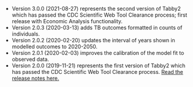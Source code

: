   - Version 3.0.0 (2021-08-27) represents the second version of Tabby2 which has passed the CDC Scientific Web Tool Clearance process; first release with Economic Analysis functionality.
  - Version 2.0.3 (2020-03-13) adds TB outcomes formatted in counts of individuals.
  - Version 2.0.2 (2020-02-20) updates the interval of years shown in modelled outcomes to 2020-2050.
  - Version 2.0.1 (2020-02-03) improves the calibration of the model fit to observed data.
  - Version 2.0.0 (2019-11-21) represents the first version of Tabby2 which has passed the CDC Scientific Web Tool Clearance process. 
    [Read the release notes here.](https://github.com/PPML/tabby2/releases/tag/3.0.0)
